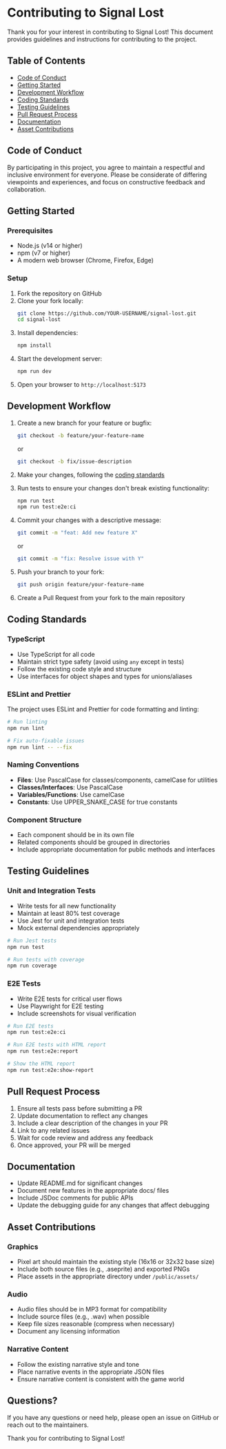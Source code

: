 # Contributing to Signal Lost

Thank you for your interest in contributing to Signal Lost! This document provides guidelines and instructions for contributing to the project.

## Table of Contents

- [Code of Conduct](#code-of-conduct)
- [Getting Started](#getting-started)
- [Development Workflow](#development-workflow)
- [Coding Standards](#coding-standards)
- [Testing Guidelines](#testing-guidelines)
- [Pull Request Process](#pull-request-process)
- [Documentation](#documentation)
- [Asset Contributions](#asset-contributions)

## Code of Conduct

By participating in this project, you agree to maintain a respectful and inclusive environment for everyone. Please be considerate of differing viewpoints and experiences, and focus on constructive feedback and collaboration.

## Getting Started

### Prerequisites

- Node.js (v14 or higher)
- npm (v7 or higher)
- A modern web browser (Chrome, Firefox, Edge)

### Setup

1. Fork the repository on GitHub
2. Clone your fork locally:
   ```bash
   git clone https://github.com/YOUR-USERNAME/signal-lost.git
   cd signal-lost
   ```
3. Install dependencies:
   ```bash
   npm install
   ```
4. Start the development server:
   ```bash
   npm run dev
   ```
5. Open your browser to `http://localhost:5173`

## Development Workflow

1. Create a new branch for your feature or bugfix:
   ```bash
   git checkout -b feature/your-feature-name
   ```
   or
   ```bash
   git checkout -b fix/issue-description
   ```

2. Make your changes, following the [coding standards](#coding-standards)

3. Run tests to ensure your changes don't break existing functionality:
   ```bash
   npm run test
   npm run test:e2e:ci
   ```

4. Commit your changes with a descriptive message:
   ```bash
   git commit -m "feat: Add new feature X"
   ```
   or
   ```bash
   git commit -m "fix: Resolve issue with Y"
   ```

5. Push your branch to your fork:
   ```bash
   git push origin feature/your-feature-name
   ```

6. Create a Pull Request from your fork to the main repository

## Coding Standards

### TypeScript

- Use TypeScript for all code
- Maintain strict type safety (avoid using `any` except in tests)
- Follow the existing code style and structure
- Use interfaces for object shapes and types for unions/aliases

### ESLint and Prettier

The project uses ESLint and Prettier for code formatting and linting:

```bash
# Run linting
npm run lint

# Fix auto-fixable issues
npm run lint -- --fix
```

### Naming Conventions

- **Files**: Use PascalCase for classes/components, camelCase for utilities
- **Classes/Interfaces**: Use PascalCase
- **Variables/Functions**: Use camelCase
- **Constants**: Use UPPER_SNAKE_CASE for true constants

### Component Structure

- Each component should be in its own file
- Related components should be grouped in directories
- Include appropriate documentation for public methods and interfaces

## Testing Guidelines

### Unit and Integration Tests

- Write tests for all new functionality
- Maintain at least 80% test coverage
- Use Jest for unit and integration tests
- Mock external dependencies appropriately

```bash
# Run Jest tests
npm run test

# Run tests with coverage
npm run coverage
```

### E2E Tests

- Write E2E tests for critical user flows
- Use Playwright for E2E testing
- Include screenshots for visual verification

```bash
# Run E2E tests
npm run test:e2e:ci

# Run E2E tests with HTML report
npm run test:e2e:report

# Show the HTML report
npm run test:e2e:show-report
```

## Pull Request Process

1. Ensure all tests pass before submitting a PR
2. Update documentation to reflect any changes
3. Include a clear description of the changes in your PR
4. Link to any related issues
5. Wait for code review and address any feedback
6. Once approved, your PR will be merged

## Documentation

- Update README.md for significant changes
- Document new features in the appropriate docs/ files
- Include JSDoc comments for public APIs
- Update the debugging guide for any changes that affect debugging

## Asset Contributions

### Graphics

- Pixel art should maintain the existing style (16x16 or 32x32 base size)
- Include both source files (e.g., .aseprite) and exported PNGs
- Place assets in the appropriate directory under `/public/assets/`

### Audio

- Audio files should be in MP3 format for compatibility
- Include source files (e.g., .wav) when possible
- Keep file sizes reasonable (compress when necessary)
- Document any licensing information

### Narrative Content

- Follow the existing narrative style and tone
- Place narrative events in the appropriate JSON files
- Ensure narrative content is consistent with the game world

## Questions?

If you have any questions or need help, please open an issue on GitHub or reach out to the maintainers.

Thank you for contributing to Signal Lost!

